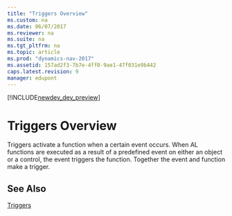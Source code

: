 ```yaml
---
title: "Triggers Overview"
ms.custom: na
ms.date: 06/07/2017
ms.reviewer: na
ms.suite: na
ms.tgt_pltfrm: na
ms.topic: article
ms.prod: "dynamics-nav-2017"
ms.assetid: 157ad2f3-7b7e-4ff0-9ae1-47f031e9b442
caps.latest.revision: 9
manager: edupont
---
```


[!INCLUDE[newdev_dev_preview](includes/newdev_dev_preview.md)]

# Triggers Overview
Triggers activate a function when a certain event occurs. When AL functions are executed as a result of a predefined event on either an object or a control, the event triggers the function. Together the event and function make a trigger.
  
## See Also  
 [Triggers](triggers/devenv-triggers.md)